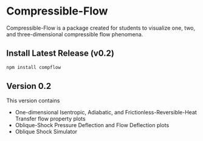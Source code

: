 # Compressible-Flow

Compressible-Flow is a package created for students to visualize one, two, and three-dimensional compressible flow phenomena.

## Install Latest Release (v0.2) 
```Bash 
npm install compflow
```
## Version 0.2
This version contains
* One-dimensional Isentropic, Adiabatic, and Frictionless-Reversible-Heat Transfer flow property plots
* Oblique-Shock Pressure Deflection and Flow Deflection plots 
* Oblique Shock Simulator




